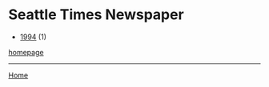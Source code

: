 # Seattle Times Newspaper

  * [1994](./seattle-times-newspaper-1994.md) (1)

[homepage](http://community.seattletimes.nwsource.com/)

----

[Home](../index.md)

